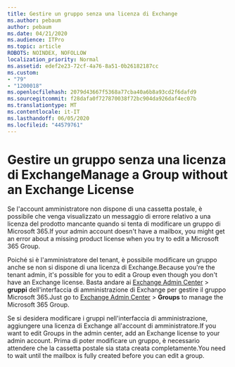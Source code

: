 ```yaml
---
title: Gestire un gruppo senza una licenza di Exchange
ms.author: pebaum
author: pebaum
ms.date: 04/21/2020
ms.audience: ITPro
ms.topic: article
ROBOTS: NOINDEX, NOFOLLOW
localization_priority: Normal
ms.assetid: edef2e23-72cf-4a76-8a51-0b26182187cc
ms.custom:
- "79"
- "1200018"
ms.openlocfilehash: 2079d43667f5368a77cba40a6b8a93cd2f6dafd9
ms.sourcegitcommit: f28dafa0f727870038f72bc904da926daf4ec07b
ms.translationtype: MT
ms.contentlocale: it-IT
ms.lasthandoff: 06/05/2020
ms.locfileid: "44579761"
---
```

# <a name="manage-a-group-without-an-exchange-license"></a><span data-ttu-id="18588-102">Gestire un gruppo senza una licenza di Exchange</span><span class="sxs-lookup"><span data-stu-id="18588-102">Manage a Group without an Exchange License</span></span>

<span data-ttu-id="18588-103">Se l'account amministratore non dispone di una cassetta postale, è possibile che venga visualizzato un messaggio di errore relativo a una licenza del prodotto mancante quando si tenta di modificare un gruppo di Microsoft 365.</span><span class="sxs-lookup"><span data-stu-id="18588-103">If your admin account doesn't have a mailbox, you might get an error about a missing product license when you try to edit a Microsoft 365 Group.</span></span>
  
<span data-ttu-id="18588-104">Poiché si è l'amministratore del tenant, è possibile modificare un gruppo anche se non si dispone di una licenza di Exchange.</span><span class="sxs-lookup"><span data-stu-id="18588-104">Because you're the tenant admin, it's possible for you to edit a Group even though you don't have an Exchange license.</span></span> <span data-ttu-id="18588-105">Basta andare ai [Exchange Admin Center](https://outlook.office365.com/ecp.aspx) \> **gruppi** dell'interfaccia di amministrazione di Exchange per gestire il gruppo Microsoft 365.</span><span class="sxs-lookup"><span data-stu-id="18588-105">Just go to [Exchange Admin Center](https://outlook.office365.com/ecp.aspx) \> **Groups** to manage the Microsoft 365 Group.</span></span>
  
<span data-ttu-id="18588-106">Se si desidera modificare i gruppi nell'interfaccia di amministrazione, aggiungere una licenza di Exchange all'account di amministratore.</span><span class="sxs-lookup"><span data-stu-id="18588-106">If you want to edit Groups in the admin center, add an Exchange license to your admin account.</span></span> <span data-ttu-id="18588-107">Prima di poter modificare un gruppo, è necessario attendere che la cassetta postale sia stata creata completamente.</span><span class="sxs-lookup"><span data-stu-id="18588-107">You need to wait until the mailbox is fully created before you can edit a group.</span></span>
  